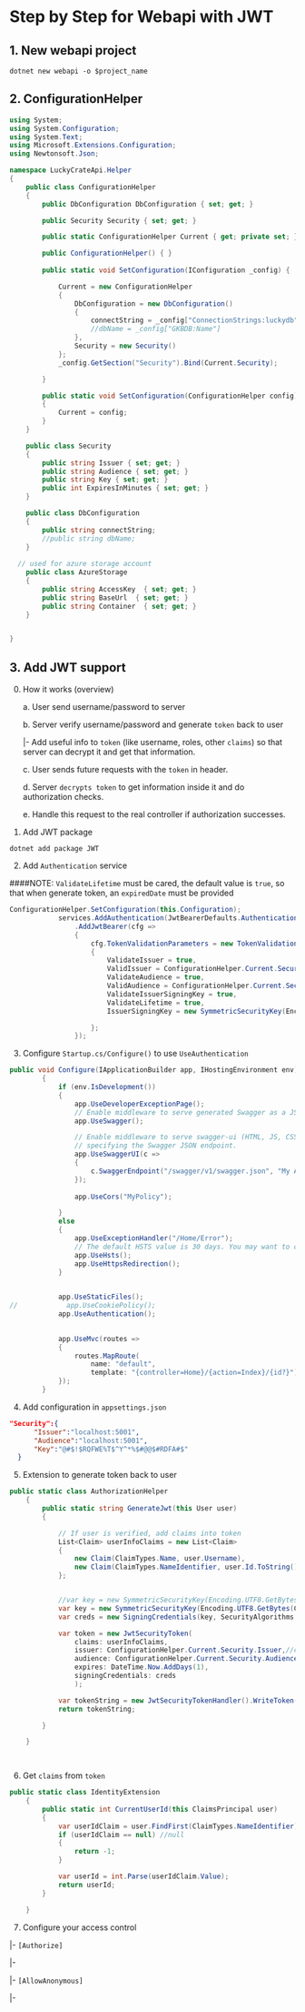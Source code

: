 # Step by Step for Webapi with JWT

## 1. New webapi project

```shell
dotnet new webapi -o $project_name
```



## 2. ConfigurationHelper

```c#
using System;
using System.Configuration;
using System.Text;
using Microsoft.Extensions.Configuration;
using Newtonsoft.Json;

namespace LuckyCrateApi.Helper
{
    public class ConfigurationHelper 
    {
        public DbConfiguration DbConfiguration { set; get; }

        public Security Security { set; get; }

        public static ConfigurationHelper Current { get; private set; } = null;

        public ConfigurationHelper() { }
        
        public static void SetConfiguration(IConfiguration _config) {

            Current = new ConfigurationHelper
            {
                DbConfiguration = new DbConfiguration()
                {
                    connectString = _config["ConnectionStrings:luckydb"],
                    //dbName = _config["GKBDB:Name"]
                },
                Security = new Security()
            };
            _config.GetSection("Security").Bind(Current.Security);

        }

        public static void SetConfiguration(ConfigurationHelper config)
        {
            Current = config;
        }
    }

    public class Security 
    { 
        public string Issuer { set; get; }
        public string Audience { set; get; }
        public string Key { set; get; }
        public int ExpiresInMinutes { set; get; }
    }

    public class DbConfiguration
    {
        public string connectString;
        //public string dbName;
    }
  
  // used for azure storage account
  	public class AzureStorage
    {
        public string AccessKey  { set; get; }
        public string BaseUrl  { set; get; }
        public string Container  { set; get; }
    }


}
```





## 3. Add JWT support

0. How it works (overview)

   a. User send username/password to server

   b. Server verify username/password and generate `token` back to user

   	|- Add useful info to `token` (like username, roles, other `claims`) so that server can decrypt it and get that information.

   c. User sends future requests with the `token` in header.

   d. Server `decrypts token` to get information inside it and do authorization checks.

   e. Handle this request to the real controller if authorization successes.



1. Add JWT package

```shell
dotnet add package JWT
```



2. Add `Authentication` service

####NOTE: `ValidateLifetime` must be cared, the default value is `true`, so that when generate token, an `expiredDate` must be provided

```c#
ConfigurationHelper.SetConfiguration(this.Configuration);
            services.AddAuthentication(JwtBearerDefaults.AuthenticationScheme)
                .AddJwtBearer(cfg =>
                {
                    cfg.TokenValidationParameters = new TokenValidationParameters()
                    {
                        ValidateIssuer = true,
                        ValidIssuer = ConfigurationHelper.Current.Security.Issuer,
                        ValidateAudience = true,
                        ValidAudience = ConfigurationHelper.Current.Security.Audience,
                        ValidateIssuerSigningKey = true,
                        ValidateLifetime = true,
                        IssuerSigningKey = new SymmetricSecurityKey(Encoding.UTF8.GetBytes(ConfigurationHelper.Current.Security.Key)),

                    };
                });
```



3. Configure `Startup.cs/Configure()` to use `UseAuthentication`

```c#
public void Configure(IApplicationBuilder app, IHostingEnvironment env)
        {
            if (env.IsDevelopment())
            {
                app.UseDeveloperExceptionPage();
                // Enable middleware to serve generated Swagger as a JSON endpoint.
                app.UseSwagger();

                // Enable middleware to serve swagger-ui (HTML, JS, CSS, etc.), 
                // specifying the Swagger JSON endpoint.
                app.UseSwaggerUI(c =>
                {
                    c.SwaggerEndpoint("/swagger/v1/swagger.json", "My API V1");
                });
                
                app.UseCors("MyPolicy");

            }
            else
            {
                app.UseExceptionHandler("/Home/Error");
                // The default HSTS value is 30 days. You may want to change this for production scenarios, see https://aka.ms/aspnetcore-hsts.
                app.UseHsts();
                app.UseHttpsRedirection();
            }

            
            app.UseStaticFiles();
//            app.UseCookiePolicy();
            app.UseAuthentication();

            
            app.UseMvc(routes =>
            {
                routes.MapRoute(
                    name: "default",
                    template: "{controller=Home}/{action=Index}/{id?}");
            });
        }
```



4. Add configuration in `appsettings.json`

```json
"Security":{
      "Issuer":"localhost:5001",
      "Audience":"localhost:5001",
      "Key":"@#$!$RQFWE%T$^Y^*%$#@@$#RDFA#$"
  }
```



5. Extension to generate token back to user

```c#
public static class AuthorizationHelper
    {
        public static string GenerateJwt(this User user)
        {

            // If user is verified, add claims into token
            List<Claim> userInfoClaims = new List<Claim>
            {
                new Claim(ClaimTypes.Name, user.Username),
                new Claim(ClaimTypes.NameIdentifier, user.Id.ToString())
            };


            //var key = new SymmetricSecurityKey(Encoding.UTF8.GetBytes(ConfigurationHelper.Current.Security.Key));
            var key = new SymmetricSecurityKey(Encoding.UTF8.GetBytes(ConfigurationHelper.Current.Security.Key));
            var creds = new SigningCredentials(key, SecurityAlgorithms.HmacSha256);

            var token = new JwtSecurityToken(
                claims: userInfoClaims,
                issuer: ConfigurationHelper.Current.Security.Issuer,//configuration["Security:Tokens:Issuer"],
                audience: ConfigurationHelper.Current.Security.Audience,// configuration["Security:Tokens:Audience"],
                expires: DateTime.Now.AddDays(1),
                signingCredentials: creds
                );

            var tokenString = new JwtSecurityTokenHandler().WriteToken(token);
            return tokenString;

        }

    }

    
```



6. Get `claims` from `token`

```c#
public static class IdentityExtension
    {
        public static int CurrentUserId(this ClaimsPrincipal user)
        {
            var userIdClaim = user.FindFirst(ClaimTypes.NameIdentifier);
            if (userIdClaim == null) //null
            {
                return -1;
            }

            var userId = int.Parse(userIdClaim.Value);
            return userId;
        }

    }
```



7. Configure your access control

|- `[Authorize]` 

|- 

|- `[AllowAnonymous]`

|- 

